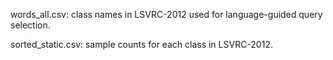 words_all.csv:     class names in LSVRC-2012 used for language-guided query selection.

sorted_static.csv: sample counts for each class in LSVRC-2012.
